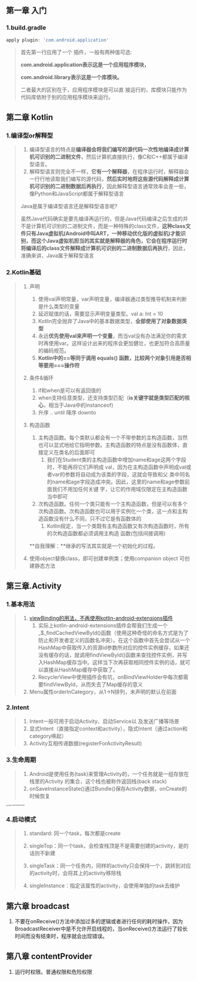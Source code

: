 ## 第一章 入门

### 1.build.gradle

```groovy
apply plugin: 'com.android.application'
```

> 首先第一行应用了一个 插件，一般有两种值可选:
>
> **com.android.application表示这是一个应用程序模块，**
>
> **com.android.library表示这是一个库模块。**
>
> 二者最大的区别在于，应用程序模块是可以直 接运行的，库模块只能作为代码库依附于别的应用程序模块来运行。

## 第二章 Kotlin

### 1.编译型or解释型

> 1. 编译型语言的特点是**编译器会将我们编写的源代码一次性地编译成计算机可识别的二进制文件**，然后计算机直接执行，像C和C++都属于编译型语言。
> 2. 解释型语言则完全不一样，**它有一个解释器**，在程序运行时，解释器会一行行地读取我们编写的源代码，**然后实时地将这些源代码解释成计算机可识别的二进制数据后再执行**，因此解释型语言通常效率会差一些，像Python和JavaScript都属于解释型语言
>
> Java是属于编译型语言还是解释型语言呢?
>
> 虽然Java代码确实是要先编译再运行的，但是Java代码编译之后生成的并不是计算机可识别的二进制文件，而是一种特殊的class文件，**这种class文件只有Java虚拟机(Android中叫ART，一种移动优化版的虚拟机)才能识别，而这个Java虚拟机担当的其实就是解释器的角色，它会在程序运行时将编译后的class文件解释成计算机可识别的二进制数据后再执行**，因此，准确来讲，Java属于解释型语言

### 2.Kotlin基础

> 1. 声明
>    1. 使用val声明常量，var声明变量，编译器通过类型推导机制来判断是什么类型的变量
>    2. 延迟赋值的话，需要显示声明变量类型。val a: Int = 10
>    3. Kotlin完全抛弃了Java中的基本数据类型，**全部使用了对象数据类型**
>    4. 永远**优先使用val来声明一个变量**，而当val没有办法满足你的需求时再使用var。这样设计出来的程序会更加健壮，也更加符合高质量的编码规范。
>    5. **Kotlin中的==等同于调用 equals() 函数，比较两个对象引用是否相等要用===操作符**
>
> 2. 条件&循环
>    1. if和when是可以有返回值的
>    2. when支持任意类型，还支持类型匹配（**is关键字就是类型匹配的核心**，相当于Java中的instanceof)
>    3. 升序 .. until  降序 downto
>
> 3. 构造函数
>
>    1. 主构造函数。每个类默认都会有一个不带参数的主构造函数，当然也可以显式地给它指明参数。主构造函数的特点是没有函数体，直接定义在类名的后面即可
>       1. 我们在Student类的主构造函数中增加name和age这两个字段时，不能再将它们声明成 val，因为在主构造函数中声明成val或者var的参数将自动成为该类的字段，这就会导致和父 类中同名的name和age字段造成冲突。因此，这里的name和age参数前面我们不用加任何关键 字，让它的作用域仅限定在主构造函数当中即可
>    2. 次构造函数。任何一个类只能有一个主构造函数，但是可以有多个次构造函数。次构造函数也可以用于实例化一个类，这一点和主构造函数没有什么不同，只不过它是有函数体的
>       1. Kotlin规定，当一个类既有主构造函数又有次构造函数时，所有的次构造函数都必须调用主构造 函数(包括间接调用)
>
>    **自我理解：**继承的写法其实就是一个初始化的过程。
>
> 4. 使用object替换class，即可创建单例类；使用companion object 可创建静态方法

## 第三章.Activity

### 1.基本用法

> 1. [viewBinding的用法，不再使用kotlin-android-extensions插件](https://mp.weixin.qq.com/s/keR7bO-Nu9bBr5Nhevbe1Q)
>    1. 实际上kotlin-android-extensions插件会帮我们生成一个_$_findCachedViewById()函数（使用这种奇怪的命名方式是为了防止和开发者定义的函数名冲突）。在这个函数中首先会尝试从一个HashMap中获取传入的资源id参数所对应的控件实例缓存，如果还没有缓存的话，就调用findViewById()函数来查找控件实例，并写入HashMap缓存当中。这样当下次再获取相同控件实例的话，就可以直接从HashMap缓存中获取了。
>    2. RecyclerView中使用插件会有坑，onBindViewHolder中每次都需要findViewById，从而失去了Map缓存的意义
> 2. Menu属性orderInCategory，从1->N排列，未声明的默认在前面

### 2.Intent

> 1. Intent一般可用于启动Activity、启动Service以 及发送广播等场景
> 2. 显式Intent（直接指定context和activity），隐式Intent（通过action和category唤起）
> 2. Activity互相传递数据(registerForActivityResult)

### 3.生命周期

> 1. Android是使用任务(task)来管理Activity的，一个任务就是一组存放在栈里的Activity 的集合，这个栈也被称作返回栈(back stack)
> 2. onSaveInstanceState()通过Bundle()保存Activity数据，onCreate的时候恢复

<img src="/Users/zhangmk/Documents/private/code/gitlab/learning-documents/images/typora/第一行代码/image-20221003164721609.png" alt="image-20221003164721609" style="zoom: 25%;" />

### 4.启动模式

> 1. standard: 同一个task，每次都是create
>
> 2. singleTop：同一个task，会检查栈顶是不是需要创建的activity，是的话则不新建
> 3. singleTask：同一个任务内，同样的activity只会保持一个，跳转到对应的activity时，会将其上的activity移除栈
> 4. singleInstance：指定该属性的activity，会使用单独的task去维护

## 第六章 broadcast

1. 不要在onReceive()方法中添加过多的逻辑或者进行任何的耗时操作，因为BroadcastReceiver中是不允许开启线程的，当onReceive()方法运行了较长时间而没有结束时，程序就会出现错误。



## 第八章 contentProvider

1. 运行时权限。普通权限和危险权限